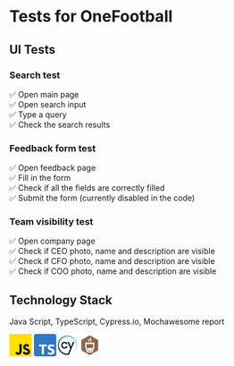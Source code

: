# Tests for OneFootball

## UI Tests

### Search test
:white_check_mark: Open main page  
:white_check_mark: Open search input  
:white_check_mark: Type a query    
:white_check_mark: Check the search results

### Feedback form test
:white_check_mark: Open feedback page      
:white_check_mark: Fill in the form   
:white_check_mark: Check if all the fields are correctly filled         
:white_check_mark: Submit the form (currently disabled in the code)


### Team visibility test
:white_check_mark: Open company page  
:white_check_mark: Check if CEO photo, name and description are visible     
:white_check_mark: Check if CFO photo, name and description are visible           
:white_check_mark: Check if COO photo, name and description are visible 
      
## Technology Stack

Java Script, TypeScript, Cypress.io, Mochawesome report

![This is an image](/design/icons/js.png) ![This is an image](/design/icons/ts.png)![This is an image](/design/icons/cypress.png)![This is an image](/design/icons/mocha.png)

